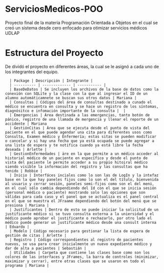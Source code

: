 # ServiciosMedicos-POO
Proyecto final de la materia Programación Orientada a Objetos en el cual se creó un sistema desde cero enfocado para otimizar servicios médicos UDLAP


# Estructura del Proyecto
  De dividó el proyecto en diferentes áreas, la cual se le asignó a cada uno de los integrantes del equipo.
  
      | Package | Descripción | Integrante | 
      | ---------- | ------------- | ----------- | 
      | BaseDeDatos | Se incluyen los archivos de la base de datos como la conexión con SQLite y la clase con la que al ingresar el ID de un alumno automáticamnete se buscan sus otros datos | Mariana | 
      | Consultas | Códigos del área de consultas destinado a cunado el médico se encuentra en consulta y se hace un registro de los síntomas, diagnósitco e infomación importante de la consulta |  | 
      | Emergencias | Área destinada a las emergencias, tanto botón de pánico, registro de una llamada de mergencia y llenar el reporte de un accidente | Mariana
      | GestiónCitas | Área que se ejecuta desde el punto de vista del paciente en el que puede agendar una cita para diferentes usos como Consulta, Examen médico y Enfermería; estas sitas se pueden modificar o cancelar y si hay una fecha que ya está ocupada se puede agregar a una lista de espera y te notifica cuando ya está libre la fecha deseada | Arlette | 
      | GestionEnfermedades | äre en la que permite a un médico acceder al historial médico de un paciente en específico y desde el punto de vista del paciente le permite acceder a su propio hitoiral médico siendo visible la información del registro y las consultas que ha tenido | Robbie | 
      | Inicio | Interfáces inciales como lo son las de LogIn y la intefaz base en la que hay paneles fijos como lo son el del título, bienvenida al usuario y cerrar sesión, paneles semi-fijos como son el del menú, en el cual sólo cambia dependiendo del Id con el que se inicia sesión (personal médico o paciente) mostrando solo las opciones que son válidas para cada caso y el panel que se actualiza es el panel central en el que se muestra el JFraame dependiendo del botón del menú que se presiona | Mariana | 
      | Justificantes | Dentro de esto se puede iniciar la solicitud de un justificante médico si se tuvo consulta externa a la uniersidad y el médico puede aprobar el justificante o rechazarlo, por otro lado el médico puede generar un justificante médico desde una consult interna | Eduardo | 
      | Modelo | Código necesario para gestionar la lista de espera de gestión de citas | Arlette | 
      | Registro | Código correspondientes al registro de pacientes nuevos, se usa para crear inicialmente un nuevo expediente médico y dar de alta a pacientes | Sebastián | 
      | Utilidades | Carpeta que contiene las clases base como son los colores de las interfaces y JFrames, la barra de controles (minimizar, maximizar y cerrar), entre otras clases que se usaron en todo el programa | Mariana | 
     
      
